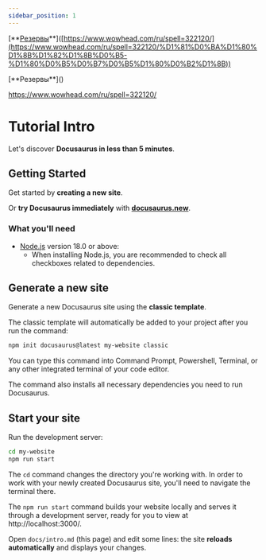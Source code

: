 ```yaml
---
sidebar_position: 1
---
```


\[\*\*[Резервы](http://docusaurus.new)\*\*\]([https://www.wowhead.com/ru/spell=322120/](https://www.wowhead.com/ru/spell=322120/%D1%81%D0%BA%D1%80%D1%8B%D1%82%D1%8B%D0%B5-%D1%80%D0%B5%D0%B7%D0%B5%D1%80%D0%B2%D1%8B))

\[\*\*Резервы\*\*\]()

<https://www.wowhead.com/ru/spell=322120/>

# Tutorial Intro

Let's discover **Docusaurus in less than 5 minutes**.

## Getting Started

Get started by **creating a new site**.

Or **try Docusaurus immediately** with [**docusaurus.new**](https://docusaurus.new).

### What you'll need

- [Node.js](https://nodejs.org/en/download/) version 18.0 or above:
  - When installing Node.js, you are recommended to check all checkboxes related to dependencies.

## Generate a new site

Generate a new Docusaurus site using the **classic template**.

The classic template will automatically be added to your project after you run the command:

```bash
npm init docusaurus@latest my-website classic
```

You can type this command into Command Prompt, Powershell, Terminal, or any other integrated terminal of your code editor.

The command also installs all necessary dependencies you need to run Docusaurus.

## Start your site

Run the development server:

```bash
cd my-website
npm run start
```

The `cd` command changes the directory you're working with. In order to work with your newly created Docusaurus site, you'll need to navigate the terminal there.

The `npm run start` command builds your website locally and serves it through a development server, ready for you to view at http://localhost:3000/.

Open `docs/intro.md` (this page) and edit some lines: the site **reloads automatically** and displays your changes.